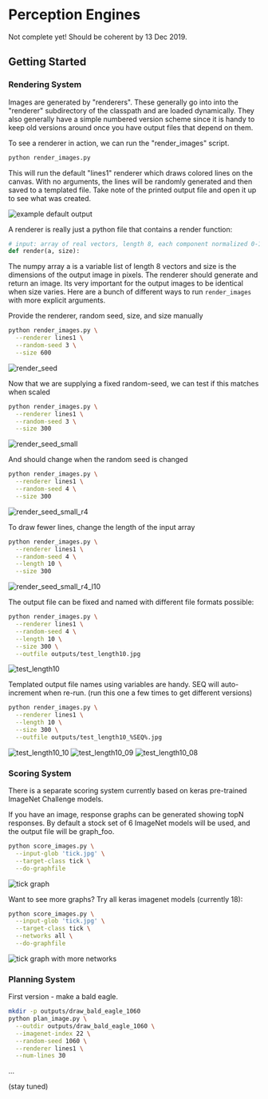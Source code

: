 # Perception Engines

Not complete yet! Should be coherent by 13 Dec 2019.

## Getting Started

### Rendering System

Images are generated by "renderers". These generally go into into the
"renderer" subdirectory of the classpath and are loaded dynamically.
They also generally have a simple numbered version scheme since it
is handy to keep old versions around once you have output files
that depend on them.

To see a renderer in action, we can run the "render_images" script.

```bash
python render_images.py
```

This will run the default "lines1" renderer which draws colored lines
on the canvas. With no arguments, the lines will be randomly generated
and then saved to a templated file. Take note of the printed output file
and open it up to see what was created.

![example default output](https://user-images.githubusercontent.com/945979/70071433-42b13980-165a-11ea-80bc-07548473bed7.jpg)


A renderer is really just a python file that contains a render function:
```python
# input: array of real vectors, length 8, each component normalized 0-1
def render(a, size):
```

The numpy array a is a variable list of length 8 vectors and size is
the dimensions of the output image in pixels. The renderer should
generate and return an image. Its very important for the output images
to be identical when size varies. Here are a bunch of different ways to
run `render_images` with more explicit arguments.


Provide the renderer, random seed, size, and size manually
```bash
python render_images.py \
  --renderer lines1 \
  --random-seed 3 \
  --size 600
  ```

![render_seed](https://user-images.githubusercontent.com/945979/70071432-42b13980-165a-11ea-9d6d-bdd14f7b13c4.jpg)

Now that we are supplying a fixed random-seed, we can test if this matches when scaled
```bash
python render_images.py \
  --renderer lines1 \
  --random-seed 3 \
  --size 300
```

![render_seed_small](https://user-images.githubusercontent.com/945979/70071431-42b13980-165a-11ea-847a-d7003d76c168.jpg)

And should change when the random seed is changed
```bash
python render_images.py \
  --renderer lines1 \
  --random-seed 4 \
  --size 300
```

![render_seed_small_r4](https://user-images.githubusercontent.com/945979/70071430-4218a300-165a-11ea-9b08-69a51e5fe285.jpg)

To draw fewer lines, change the length of the input array
```bash
python render_images.py \
  --renderer lines1 \
  --random-seed 4 \
  --length 10 \
  --size 300
```

![render_seed_small_r4_l10](https://user-images.githubusercontent.com/945979/70071429-4218a300-165a-11ea-9697-3cf11ec4532e.jpg)

The output file can be fixed and named with different file formats possible:
```bash
python render_images.py \
  --renderer lines1 \
  --random-seed 4 \
  --length 10 \
  --size 300 \
  --outfile outputs/test_length10.jpg
```

![test_length10](https://user-images.githubusercontent.com/945979/70071428-4218a300-165a-11ea-8282-117b7cb43254.jpg)

Templated output file names using variables are handy. SEQ will auto-increment when re-run. (run this one a few times to get different versions)
```bash
python render_images.py \
  --renderer lines1 \
  --length 10 \
  --size 300 \
  --outfile outputs/test_length10_%SEQ%.jpg
```

![test_length10_10](https://user-images.githubusercontent.com/945979/70071423-41800c80-165a-11ea-8b75-6a819bcb19d8.jpg)
![test_length10_09](https://user-images.githubusercontent.com/945979/70071425-41800c80-165a-11ea-8094-e7f4194f6e8f.jpg)
![test_length10_08](https://user-images.githubusercontent.com/945979/70071427-41800c80-165a-11ea-94a7-d8d2437f617b.jpg)


### Scoring System

There is a separate scoring system currently based on keras pre-trained ImageNet Challenge models.

If you have an image, response graphs can be generated showing topN responses. By default a stock set of 6 ImageNet models will be used, and the output file will be graph_foo.

```bash
python score_images.py \
  --input-glob 'tick.jpg' \
  --target-class tick \
  --do-graphfile
```

![tick graph](https://user-images.githubusercontent.com/945979/69919751-35bf0980-14e5-11ea-9e03-7ead3667d3c7.jpg)

Want to see more graphs? Try all keras imagenet models (currently 18):

```bash
python score_images.py \
  --input-glob 'tick.jpg' \
  --target-class tick \
  --networks all \
  --do-graphfile
```

![tick graph with more networks](https://user-images.githubusercontent.com/945979/69919752-35bf0980-14e5-11ea-8ade-8f0f65805da7.jpg)



### Planning System

First version - make a bald eagle.

```bash
mkdir -p outputs/draw_bald_eagle_1060
python plan_image.py \
  --outdir outputs/draw_bald_eagle_1060 \
  --imagenet-index 22 \
  --random-seed 1060 \
  --renderer lines1 \
  --num-lines 30
```

...

(stay tuned)


